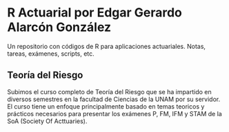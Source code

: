 # R Actuarial por Edgar Gerardo Alarcón González
Un repositorio con códigos de R para aplicaciones actuariales. Notas, tareas, exámenes, scripts, etc.

## Teoría del Riesgo
Subimos el curso completo de Teoría del Riesgo que se ha impartido en diversos semestres en la facultad de Ciencias de la UNAM por su servidor. El curso tiene un enfoque principalmente basado en temas teoricos y prácticos necesarios para presentar los exámenes P, FM, IFM y STAM de la SoA (Society Of Acttuaries).
